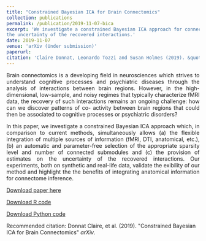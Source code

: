 ```yaml
---
title: "Constrained Bayesian ICA for Brain Connectomics"
collection: publications
permalink: /publication/2019-11-07-bica
excerpt: 'We investigate a constrained Bayesian ICA approach for connectome subnetwork discovery. In comparison to current methods, simultaneously allows (a) the flexible integration of multiple sources of information (fMRI, DTI, anatomical, etc.), (b) an automatic and parameter-free selection of the appropriate sparsity level and number of connected submodules and (c) the provision of estimates on
the uncertainty of the recovered interactions.'
date: 2019-11-07
venue: 'arXiv (Under submission)'
paperurl: 
citation: 'Claire Donnat, Leonardo Tozzi and Susan Holmes (2019). &quot;Constrained Bayesian ICA for Brain Connectomics 1.&quot; <i>arXiv</i>.'
---
```


<p><div style="text-align: justify"> 
Brain connectomics is a developing field in neurosciences which strives to
understand cognitive processes and psychiatric diseases through the analysis of
interactions between brain regions. However, in the high-dimensional, low-sample,
and noisy regimes that typically characterize fMRI data, the recovery of such
interactions remains an ongoing challenge: how can we discover patterns of co-
activity between brain regions that could then be associated to cognitive processes
or psychiatric disorders?
</div></p>

<p><div style="text-align: justify"> 
In this paper, we investigate a constrained Bayesian ICA
approach which, in comparison to current methods, simultaneously allows (a) the flexible integration of multiple sources of information (fMRI, DTI, anatomical,
etc.), (b) an automatic and parameter-free selection of the appropriate sparsity
level and number of connected submodules and (c) the provision of estimates on
the uncertainty of the recovered interactions. Our experiments, both on synthetic
and real-life data, validate the 
exibility of our method and highlight the the benefits of integrating anatomical information for connectome inference.
</div></p>


[Download paper here](http://donnate.github.io/files/BICA.pdf)

[Download R code](https://github.com/donnate/ConstrainedBayesianICA)

[Download Python code](https://github.com/donnate/ConstrainedICA)

Recommended citation: Donnat Claire, et al. (2019). "Constrained Bayesian ICA for Brain Connectomics" <i>arXiv</i>.
